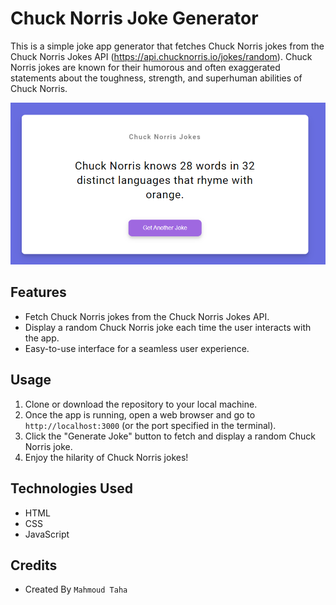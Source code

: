 # Chuck Norris Joke Generator

This is a simple joke app generator that fetches Chuck Norris jokes from the Chuck Norris Jokes API (https://api.chucknorris.io/jokes/random). Chuck Norris jokes are known for their humorous and often exaggerated statements about the toughness, strength, and superhuman abilities of Chuck Norris.


![Joke App Generator](./app.PNG)

## Features

- Fetch Chuck Norris jokes from the Chuck Norris Jokes API.
- Display a random Chuck Norris joke each time the user interacts with the app.
- Easy-to-use interface for a seamless user experience.

## Usage

1. Clone or download the repository to your local machine.
2. Once the app is running, open a web browser and go to `http://localhost:3000` (or the port specified in the terminal).
3. Click the "Generate Joke" button to fetch and display a random Chuck Norris joke.
4. Enjoy the hilarity of Chuck Norris jokes!

## Technologies Used

- HTML
- CSS
- JavaScript

## Credits

- Created By `Mahmoud Taha`

